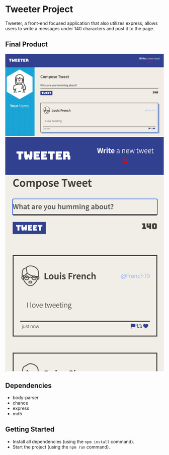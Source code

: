 # Tweeter Project

Tweeter, a front-end focused application that also utilizes express, allows users to write a messages under 140 characters and post it to the page.

## Final Product

!["screenshot of desktop version"](https://github.com/rebecca-romeo/tweeter/blob/master/public/images/desktop.png)
!["screenshot of mobile version"](https://github.com/rebecca-romeo/tweeter/blob/master/public/images/mobile.png)

## Dependencies

- body-parser
- chance
- express
- md5

## Getting Started

- Install all dependencies (using the `npm install` command).
- Start the project (using the `npm run` command).
